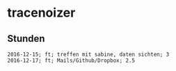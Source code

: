 # tracenoizer

## Stunden
```
2016-12-15; ft; treffen mit sabine, daten sichten; 3
2016-12-17; ft; Mails/Github/Dropbox; 2.5
```

